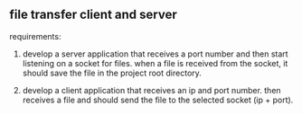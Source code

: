 ## file transfer client and server 

requirements:
1. develop a server application that receives a port number and 
   then start listening on a socket for files. when a file is received 
   from the socket, it should save the file in the project root directory.

2. develop a client application that receives an ip and port number.
   then receives a file and should send the file to the selected socket (ip + port).
